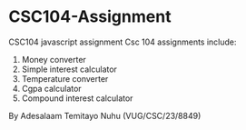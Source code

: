 # CSC104-Assignment
CSC104 javascript assignment
Csc 104 assignments include:
1) Money converter
2) Simple interest calculator
3) Temperature converter
4) Cgpa calculator 
5) Compound interest calculator

By Adesalaam Temitayo Nuhu (VUG/CSC/23/8849)
